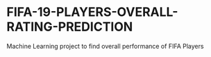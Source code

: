 # FIFA-19-PLAYERS-OVERALL-RATING-PREDICTION
Machine Learning project to find overall performance of FIFA Players

